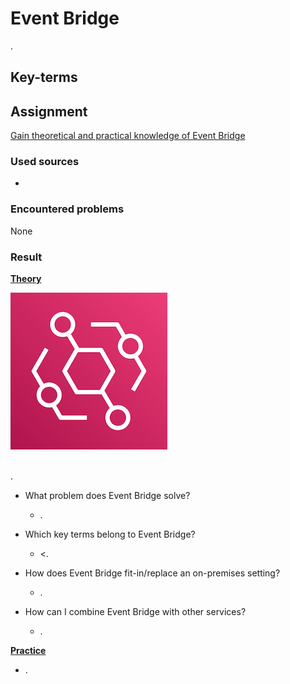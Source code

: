 # Event Bridge

.

## Key-terms


## Assignment

<ins>Gain theoretical and practical knowledge of Event Bridge</ins>

### Used sources
- []()

### Encountered problems
None

### Result

**<ins>Theory</ins>**

![Event Bridge](/06_AWS_3/includes/05-02_event-bridge1.png)<br><br>

.

- What problem does Event Bridge solve?
    - .

- Which key terms belong to Event Bridge?
    - <.

- How does Event Bridge fit-in/replace an on-premises setting?
    - .

- How can I combine Event Bridge with other services?
    - .

**<ins>Practice</ins>**

- .